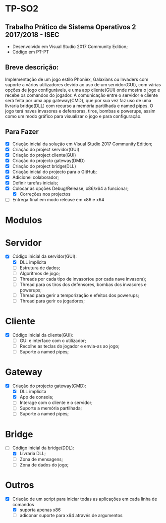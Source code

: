 # TP-SO2

## Trabalho Prático de Sistema Operativos 2 2017/2018 - ISEC
* Desenvolvido em Visual Studio 2017 Community Edition;
* Código em PT-PT

## Breve descrição:
Implementação de um jogo estilo Phoniex, Galaxians ou Invaders com suporte a vários utilizadores devido ao uso de um servidor(GUI), 
com várias opções de jogo configuráveis, e uma app cliente(GUI) onde mostra o jogo e recebe os comandos do jogador.
A comunicação entre o servidor e cliente será feita por uma app gateway(CMD), que por sua vez faz uso de uma livraria bridge(DLL) com 
recurso a memória partilhada e named pipes.
O jogo terá naves invasores e defensoras, tiros, bombas e powerups, assim como um modo gráfico para visualizar o jogo e para configuração.

## Para Fazer
- [x] Criação inicial da solução em Visual Studio 2017 Community Edition;
- [x] Criação do project servidor(GUI)
- [x] Criação do project cliente(GUI)
- [x] Criação do projecto gateway(DMD)
- [x] Criação do project bridge(DLL)
- [x] Criação inicial do projecto para o GitHub;
- [x] Adicionei colaborador;
- [x] Definir tarefas iniciais;
- [x] Colocar as opções Debug/Release, x86/x64 a funcionar;
	- [x] Correções nos projectos
- [ ] Entrega final em modo release em x86 e x64

# Modulos

# Servidor
- [x] Código inicial da servidor(GUI):
	- [x] DLL implicita
	- [ ] Estrutura de dados;
	- [ ] Algoritmos de jogo;
    - [ ] Threads por cada tipo de invasor(ou por cada nave invasora);
    - [ ] Thread para os tiros dos defensores, bombas dos invasores e powerups;
	- [ ] Thread para gerir a temporização e efeitos dos powerups;
	- [ ] Thread para gerir os jogadores;

# Cliente
- [x] Código inicial da cliente(GUI):
	- [ ] GUI e interface com o utilizador;
    - [ ] Recolhe as teclas do jogador e envia-as ao jogo;
    - [ ] Suporte a named pipes;

# Gateway
- [x] Criação do projecto gateway(CMD):
	- [x] DLL implicita
	- [x] App de consola;
	- [ ] Interage com o cliente e o servidor;
    - [ ] Suporte a memória partilhada;
    - [ ] Suporte a named pipes;

# Bridge
- [ ] Código inicial da bridge(DDL):
	- [x] Livraria DLL;
    - [ ] Zona de mensagens;
    - [ ] Zona de dados do jogo;

# Outros
- [x] Criacão de um script para iniciar todas as aplicações em cada linha de comandos
	- [x] suporta apenas x86
	- [ ] adiconar suporte para x64 através de argumentos